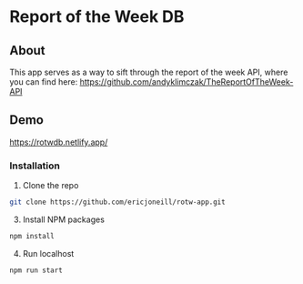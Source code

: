 # Report of the Week DB

## About

This app serves as a way to sift through the report of the week API, where you can find here: https://github.com/andyklimczak/TheReportOfTheWeek-API

## Demo

https://rotwdb.netlify.app/

### Installation

1. Clone the repo
```sh
git clone https://github.com/ericjoneill/rotw-app.git
```
3. Install NPM packages
```sh
npm install
```
4. Run localhost
```sh
npm run start
```
